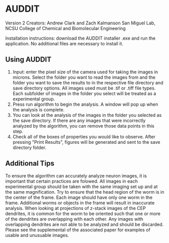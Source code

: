 # AUDDIT

Version 2
Creators: Andrew Clark and Zach Kalmanson
San Miguel Lab, NCSU College of Chemical and Biomolecular Engineering 

Installation instructions: download the AUDDIT installer .exe and run the application. No additional files are necessary to install it. 

Using AUDDIT 
---------------
1. Input: enter the pixel size of the camera used for taking the images in microns. Select the folder you want to read the images from and the folder you want to save the results to in the respective file directory and save directory options. All images used must be .tif or .tiff file types. Each subfolder of images in the folder you select will be treated as a experimental group. 
2. Press run algorithm to begin the analysis. A window will pop up when the analysis is complete. 
3. You can look at the analysis of the images in the folder you selected as the save directory. If there are any images that were incorrectly analyzed by the algorithm, you can remove those data points in this step. 
4. Check all of the boxes of properties you would like to observe. After pressing "Print Results", figures will be generated and sent to the save directory folder. 

Additional Tips
---------------
To ensure the algorithm can accurately analyze neuron images, it is important that certain practices are folowed. 
All images in each experimental group should be taken with the same imaging set up and at the same magnification. 
Try to ensure that the head region of the worm is in the center of the frame. 
Each image should have only one worm in the frame. Additional worms or objects in the frame will result in inaccurate analysis. 
When looking at projections of z-stack images of the CEP dendrites, it is common for the worm to be oriented such that one or more of the dendrites are overlapping with each other. Any images with overlapping dendrites are not able to be analyzed and should be discarded. 
Please see the supplemental of the associated paper for examples of usable and unusuable images. 
